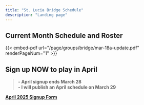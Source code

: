```yaml
---
title: "St. Lucia Bridge Schedule"
description: "Landing page"
---
```


## **Current Month Schedule and Roster**
{{< embed-pdf url="/page/groups/bridge/mar-18a-update.pdf" renderPageNum="1" >}}

## **Sign up NOW to play in April**
>**- April signup ends March 28**\
>**- I will publish an April schedule on March 29**

**[April 2025 Signup Form](/page/groups/bridge/signup)**
